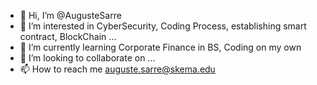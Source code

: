 - 👋 Hi, I’m @AugusteSarre
- 👀 I’m interested in CyberSecurity, Coding Process, establishing smart contract, BlockChain ...
- 🌱 I’m currently learning Corporate Finance in BS, Coding on my own
- 💞️ I’m looking to collaborate on ...
- 📫 How to reach me auguste.sarre@skema.edu

<!---
AugusteSarre/AugusteSarre is a ✨ special ✨ repository because its `README.md` (this file) appears on your GitHub profile.
You can click the Preview link to take a look at your changes.
--->
